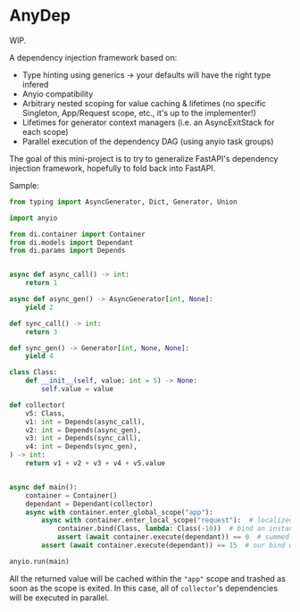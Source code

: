 # AnyDep

WIP.

A dependency injection framework based on:

- Type hinting using generics -> your defaults will have the right type infered
- Anyio compatibility
- Arbitrary nested scoping for value caching & lifetimes (no specific Singleton, App/Request scope, etc., it's up to the implementer!)
- Lifetimes for generator context managers (i.e. an AsyncExitStack for each scope)
- Parallel execution of the dependency DAG (using anyio task groups)

The goal of this mini-project is to try to generalize FastAPI's dependency injection framework, hopefully to fold back into FastAPI.

Sample:

```python
from typing import AsyncGenerator, Dict, Generator, Union

import anyio

from di.container import Container
from di.models import Dependant
from di.params import Depends


async def async_call() -> int:
    return 1

async def async_gen() -> AsyncGenerator[int, None]:
    yield 2

def sync_call() -> int:
    return 3

def sync_gen() -> Generator[int, None, None]:
    yield 4

class Class:
    def __init__(self, value: int = 5) -> None:
        self.value = value

def collector(
    v5: Class,
    v1: int = Depends(async_call),
    v2: int = Depends(async_gen),
    v3: int = Depends(sync_call),
    v4: int = Depends(sync_gen),
) -> int:
    return v1 + v2 + v3 + v4 + v5.value


async def main():
    container = Container()
    dependant = Dependant(collector)
    async with container.enter_global_scope("app"):
        async with container.enter_local_scope("request"):  # localized using contextvars
            container.bind(Class, lambda: Class(-10))  # bind an instance, class, callable, etc.; for example an incoming request
            assert (await container.execute(dependant)) == 0  # summed up to 10 but Class.value is -10
        assert (await container.execute(dependant)) == 15  # our bind was cleared since we exited the scope

anyio.run(main)
```

All the returned value will be cached within the `"app"` scope and trashed as soon as the scope is exited.
In this case, all of `collector`'s dependencies will be executed in parallel.
